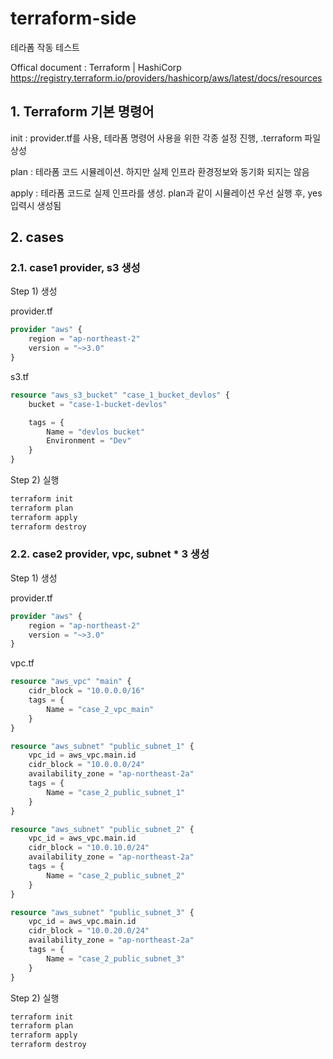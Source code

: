 # terraform-side

테라폼 작동 테스트

Offical document : Terraform | HashiCorp
https://registry.terraform.io/providers/hashicorp/aws/latest/docs/resources

## 1. Terraform 기본 명령어
init : provider.tf를 사용, 테라폼 명령어 사용을 위한 각종 설정 진행, .terraform 파일 상성

plan : 테라폼 코드 시뮬레이션. 하지만 실제 인프라 환경정보와 동기화 되지는 않음

apply : 테라폼 코드로 실제 인프라를 생성. plan과 같이 시뮬레이션 우선 실행 후, yes 입력시 생성됨

## 2. cases
### 2.1. case1 provider, s3 생성

Step 1) 생성

provider.tf
```terraform
provider "aws" {
    region = "ap-northeast-2"
    version = "~>3.0"
}
```

s3.tf
```terraform
resource "aws_s3_bucket" "case_1_bucket_devlos" {
    bucket = "case-1-bucket-devlos"

    tags = {
        Name = "devlos bucket"
        Environment = "Dev"
    }
}
```
Step 2) 실행
```sh
terraform init
terraform plan
terraform apply
terraform destroy
```

### 2.2. case2 provider, vpc, subnet * 3 생성

Step 1) 생성

provider.tf
```terraform
provider "aws" {
    region = "ap-northeast-2"
    version = "~>3.0"
}
```
vpc.tf
```terraform
resource "aws_vpc" "main" {
    cidr_block = "10.0.0.0/16"
    tags = {
        Name = "case_2_vpc_main"
    }
}

resource "aws_subnet" "public_subnet_1" {
    vpc_id = aws_vpc.main.id
    cidr_block = "10.0.0.0/24"
    availability_zone = "ap-northeast-2a"
    tags = {
        Name = "case_2_public_subnet_1"
    }
}

resource "aws_subnet" "public_subnet_2" {
    vpc_id = aws_vpc.main.id
    cidr_block = "10.0.10.0/24"
    availability_zone = "ap-northeast-2a"
    tags = {
        Name = "case_2_public_subnet_2"
    }
}

resource "aws_subnet" "public_subnet_3" {
    vpc_id = aws_vpc.main.id
    cidr_block = "10.0.20.0/24"
    availability_zone = "ap-northeast-2a"
    tags = {
        Name = "case_2_public_subnet_3"
    }
}
```

Step 2) 실행

```sh
terraform init
terraform plan
terraform apply
terraform destroy
```